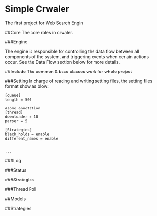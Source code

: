 # Simple Crwaler
The first project for Web Search Engin

##Core
The core roles in crwaler.

###Engine

The engine is responsible for controlling the data flow between all components of the system, and triggering events when certain actions occur. See the Data Flow section below for more details.

##Include
The common & base classes work for whole project

###Setting
In charge of reading and writing setting files, the setting files format show as blow:
```
[queue]
length = 500

#some annotation
[thread]
downloader = 10
parser = 5

[Strategies]
black_holds = enable
different_names = enable


...
```

###Log

###Status

###Strategies

###Thread Poll


##Models

##Strategies
